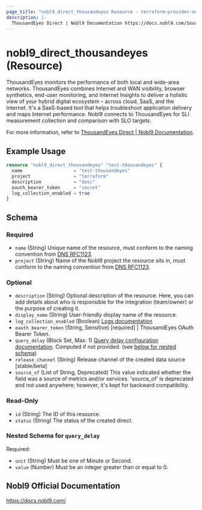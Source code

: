 ```yaml
---
page_title: "nobl9_direct_thousandeyes Resource - terraform-provider-nobl9"
description: |-
  ThousandEyes Direct | Nobl9 Documentation https://docs.nobl9.com/Sources/thousandeyes#thousandeyes-direct.
---
```


# nobl9_direct_thousandeyes (Resource)

ThousandEyes monitors the performance of both local and wide-area networks. ThousandEyes combines Internet and WAN visibility, browser synthetics, end-user monitoring, and Internet Insights to deliver a holistic view of your hybrid digital ecosystem – across cloud, SaaS, and the Internet. It's a SaaS-based tool that helps troubleshoot application delivery and maps Internet performance. Nobl9 connects to ThousandEyes for SLI measurement collection and comparison with SLO targets.

For more information, refer to [ThousandEyes Direct | Nobl9 Documentation](https://docs.nobl9.com/Sources/thousandeyes#thousandeyes-direct).

## Example Usage

```terraform
resource "nobl9_direct_thousandeyes" "test-thousandeyes" {
  name                   = "test-thousandeyes"
  project                = "terraform"
  description            = "desc"
  oauth_bearer_token     = "secret"
  log_collection_enabled = true
}
```

<!-- schema generated by tfplugindocs -->
## Schema

### Required

- `name` (String) Unique name of the resource, must conform to the naming convention from [DNS RFC1123](https://kubernetes.io/docs/concepts/overview/working-with-objects/names/#names).
- `project` (String) Name of the Nobl9 project the resource sits in, must conform to the naming convention from [DNS RFC1123](https://kubernetes.io/docs/concepts/overview/working-with-objects/names/#names).

### Optional

- `description` (String) Optional description of the resource. Here, you can add details about who is responsible for the integration (team/owner) or the purpose of creating it.
- `display_name` (String) User-friendly display name of the resource.
- `log_collection_enabled` (Boolean) [Logs documentation](https://docs.nobl9.com/features/slo-troubleshooting/event-logs)
- `oauth_bearer_token` (String, Sensitive) [required] | ThousandEyes OAuth Bearer Token.
- `query_delay` (Block Set, Max: 1) [Query delay configuration documentation](https://docs.nobl9.com/features/query-delay). Computed if not provided. (see [below for nested schema](#nestedblock--query_delay))
- `release_channel` (String) Release channel of the created data source [stable/beta]
- `source_of` (List of String, Deprecated) This value indicated whether the field was a source of metrics and/or services. 'source_of' is deprecated and not used anywhere; however, it's kept for backward compatibility.

### Read-Only

- `id` (String) The ID of this resource.
- `status` (String) The status of the created direct.

<a id="nestedblock--query_delay"></a>
### Nested Schema for `query_delay`

Required:

- `unit` (String) Must be one of Minute or Second.
- `value` (Number) Must be an integer greater than or equal to 0.

## Nobl9 Official Documentation

https://docs.nobl9.com/
